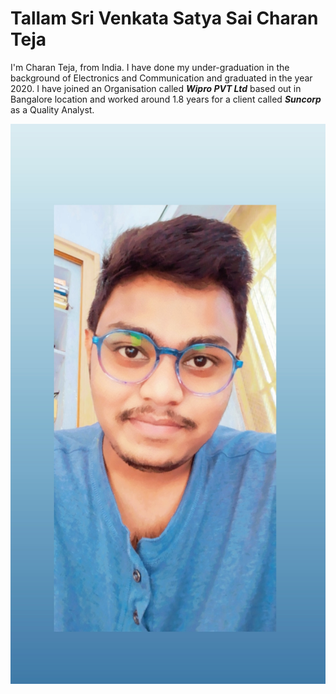 # Tallam Sri Venkata Satya Sai Charan Teja

I'm Charan Teja, from India. I have done my under-graduation in the background of Electronics and Communication and graduated in the year 2020. I have joined an Organisation called ***Wipro PVT Ltd*** based out in Bangalore location and worked around 1.8 years for a client called ***Suncorp*** as a Quality Analyst.

![my-picture](https://github.com/tallam-git/assignment2-tallam/blob/main/my-picture.jpg)